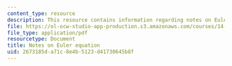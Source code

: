 ```yaml
---
content_type: resource
description: This resource contains information regarding notes on Euler equation.
file: https://ol-ocw-studio-app-production.s3.amazonaws.com/courses/14-471-public-economics-i-fall-2012/2673185da71c8e4b5123d41730645b8f_MIT14_471F12_euler.pdf
file_type: application/pdf
resourcetype: Document
title: Notes on Euler equation
uid: 2673185d-a71c-8e4b-5123-d41730645b8f
---
```

